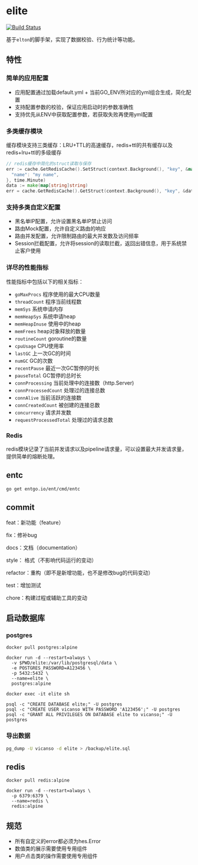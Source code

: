 # elite

[![Build Status](https://github.com/vicanso/elite/workflows/Test/badge.svg)](https://github.com/vicanso/elite/actions)

基于`elton`的脚手架，实现了数据校验、行为统计等功能。

## 特性

### 简单的应用配置

- 应用配置通过加载default.yml + 当前GO_ENV所对应的yml组合生成，简化配置
- 支持配置参数的校验，保证应用启动时的参数准确性
- 支持优先从ENV中获取配置参数，若获取失败再使用yml配置

### 多类缓存模块

缓存模块支持三类缓存：LRU+TTL的高速缓存，redis+ttl的共有缓存以及redis+lru+ttl的多级缓存

```go
// redis缓存中简化的struct读取与保存
err := cache.GetRedisCache().SetStruct(context.Background(), "key", &map[string]string{
  "name": "my name",
}, time.Minute)
data := make(map[string]string)
err = cache.GetRedisCache().GetStruct(context.Background(), "key", &data)
```

### 支持多类自定义配置

- 黑名单IP配置，允许设置黑名单IP禁止访问
- 路由Mock配置，允许自定义路由的响应
- 路由并发配置，允许限制路由的最大并发数及访问频率
- Session拦截配置，允许将session的读取拦截，返回出错信息，用于系统禁止客户使用

### 详尽的性能指标

性能指标中包括以下的相关指标：

- `goMaxProcs` 程序使用的最大CPU数量
- `threadCount` 程序当前线程数
- `memSys` 系统申请内存
- `memHeapSys` 系统申请heap
- `memHeapInuse` 使用中的heap
- `memFrees` heap对象释放的数量
- `routineCount` goroutine的数量
- `cpuUsage` CPU使用率
- `lastGC` 上一次GC的时间
- `numGC` GC的次数
- `recentPause` 最近一次GC暂停的时长
- `pauseTotal` GC暂停的总时长
- `connProcessing` 当前处理中的连接数（http.Server)
- `connProcessedCount` 处理过的连接总数
- `connAlive` 当前活跃的连接数
- `connCreatedCount` 被创建的连接总数
- `concurrency` 请求并发数
- `requestProcessedTotal` 处理过的请求总数

### Redis

redis模块记录了当前并发请求以及pipeline请求量，可以设置最大并发请求量，提供简单的熔断处理。

## entc

```bash
go get entgo.io/ent/cmd/entc
```


## commit

feat：新功能（feature）

fix：修补bug

docs：文档（documentation）

style： 格式（不影响代码运行的变动）

refactor：重构（即不是新增功能，也不是修改bug的代码变动）

test：增加测试

chore：构建过程或辅助工具的变动

## 启动数据库

### postgres

```
docker pull postgres:alpine

docker run -d --restart=always \
  -v $PWD/elite:/var/lib/postgresql/data \
  -e POSTGRES_PASSWORD=A123456 \
  -p 5432:5432 \
  --name=elite \
  postgres:alpine

docker exec -it elite sh

psql -c "CREATE DATABASE elite;" -U postgres
psql -c "CREATE USER vicanso WITH PASSWORD 'A123456';" -U postgres
psql -c "GRANT ALL PRIVILEGES ON DATABASE elite to vicanso;" -U postgres
```

### 导出数据

```bash
pg_dump -U vicanso -d elite > /backup/elite.sql
```

## redis

```
docker pull redis:alpine

docker run -d --restart=always \
  -p 6379:6379 \
  --name=redis \
  redis:alpine
```

## 规范

- 所有自定义的error都必须为hes.Error
- 数值类的展示需要使用专用组件
- 用户点击类的操作需要使用专用组件
